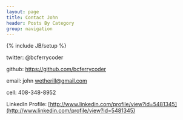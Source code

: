 ```yaml
---
layout: page
title: Contact John
header: Posts By Category
group: navigation
---
```

{% include JB/setup %}

twitter: @bcferrycoder

github: https://github.com/bcferrycoder

email: john wetherill@gmail.com

cell: 408-348-8952

LinkedIn Profile: [http://www.linkedin.com/profile/view?id=5481345](http://www.linkedin.com/profile/view?id=5481345)
